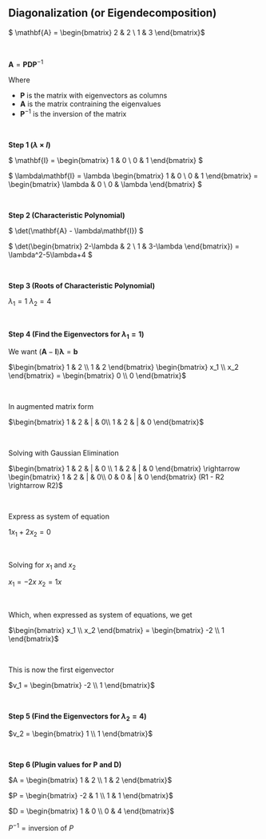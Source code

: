## Diagonalization (or Eigendecomposition)

$ \mathbf{A} = \begin{bmatrix}
2 & 2 \\
1 & 3
\end{bmatrix}$

<br/>


$\mathbf{A} = \mathbf{P} \mathbf{D} \mathbf{P}^{-1}$

Where
- $\mathbf{P}$ is the matrix with eigenvectors as columns
- $\mathbf{A}$ is the matrix contraining the eigenvalues
- $\mathbf{P}^{-1}$ is the inversion of the matrix

<br/>

**Step 1 ($\lambda \times I$)**


$ \mathbf{I} = \begin{bmatrix}
1 & 0 \\
0 & 1
\end{bmatrix} $ 


$ \lambda\mathbf{I} = \lambda \begin{bmatrix}
1 & 0 \\
0 & 1
\end{bmatrix} = \begin{bmatrix}
\lambda & 0 \\
0 & \lambda
\end{bmatrix} $ 



<br/>

**Step 2 (Characteristic Polynomial)**


$ \det(\mathbf{A} - \lambda\mathbf{I}) $


$ \det(\begin{bmatrix}
2-\lambda & 2 \\
1 & 3-\lambda
\end{bmatrix}) = \lambda^2-5\lambda+4 $


<br/>

**Step 3 (Roots of Characteristic Polynomial)**

$\lambda_1 = 1$
$\lambda_2 = 4$



<br/>


**Step 4 (Find the Eigenvectors for $\lambda_1 = 1$)** 

We want $(\mathbf{A}-\mathbf{I})\mathbf{\lambda} = \mathbf{b}$


$\begin{bmatrix}
1 & 2 \\
1 & 2
\end{bmatrix} \begin{bmatrix}
x_1 \\
x_2
\end{bmatrix} = \begin{bmatrix}
0 \\
0
\end{bmatrix}$

<br/>

In augmented matrix form

$\begin{bmatrix}
1 & 2 & | & 0\\
1 & 2 & | & 0 
\end{bmatrix}$ 

<br/>

Solving with Gaussian Elimination

$\begin{bmatrix}
1 & 2 & | & 0 \\
1 & 2 & | & 0
\end{bmatrix} \rightarrow \begin{bmatrix}
1 & 2 & | & 0\\
0 & 0 & | & 0
\end{bmatrix} (R1 - R2 \rightarrow R2)$

<br/>

Express as system of equation

$1x_1 + 2x_2 = 0$


<br/>

Solving for $x_1$ and $x_2$ 

$x_1 = -2x$
$x_2 = 1x$

<br/>

Which, when expressed as system of equations, we get

$\begin{bmatrix} x_1 \\ x_2 \end{bmatrix} = 
\begin{bmatrix} -2 \\ 1 \end{bmatrix}$

<br/>

This is now the first eigenvector

$v_1 = \begin{bmatrix}
-2 \\
1
\end{bmatrix}$


<br/>

**Step 5 (Find the Eigenvectors for $\lambda_2=4$)** 

$v_2 = \begin{bmatrix}
1 \\
1
\end{bmatrix}$

<br/>


**Step 6 (Plugin values for $\mathbf{P}$ and $\mathbf{D})$**


$A = \begin{bmatrix}
1 & 2 \\
1 & 2
\end{bmatrix}$

$P = \begin{bmatrix}
-2 & 1 \\
1 & 1
\end{bmatrix}$

$D = \begin{bmatrix}
1 & 0 \\
0 & 4
\end{bmatrix}$

$P^{-1} = \text{inversion of } P$

<br/>



